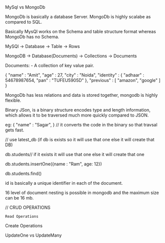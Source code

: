 
MySql vs MongoDb


MongoDb is basically a database Server.
MongoDb is highly scalabe as compared to SQL.

Basically MysQl  works on the Schema and table structure format whereas MongoDb has no Schema.

MySQl ->   Database -> Table ->  Rows

MongoDB -> Database(Documents) -> Collections -> Documents

Documents: - A collection of key value pair.
<!-- {
    "name" : "Amit",
    "age" : 27,
    "city" : "Noida",
    "identity" : {
        "adhaar" : 54678987654,
        "pan" : "TUFEU5905D"
    }
} -->

{
    "name" : "Amit",
    "age" : 27,
    "city" : "Noida",
    "identity" : {
        "adhaar" : 54678987654,
        "pan" : "TUFEU5905D"
    },
    "previous" : [
        "amazon", 
        "google"
    ]
}

MongoDb has less relations and data is stored together, mongodb is highly flexible.



<!--  What is BSON ? -->

Binary JSon, is a binary structure encodes type and length information, which allows it to be traversed much more quickly compared to JSON.

eg: {
        "name" : "Sagar",
    }
// it converts the code in the binary so that travsal gets fast.
<!-- How to create DB in mongoose ? -->

//  use latest_db  (if db is exists so it will use that one else it will create that DB)

<!-- How to create collections in DB ? -->

db.students// if it exists it will use that one else it will create that one 

<!-- How to create a Collections in DB ?  -->
db.students.insertOne({name : "Ram", age: 12}) 
<!-- 

 -->
<!-- Find all the documents inside the collections  ?  -->
db.students.find()

<!-- 
    [
  { _id: ObjectId('6646cf7a827cfcee1c46b799'), name: 'Ram', age: 12 },
  { _id: ObjectId('6646cfaa827cfcee1c46b79a'), name: 'Shyam', age: 21 }
]
 -->
id is basically a unique identifier in each of the document.

<!-- Embedded documents in MongoDB -->

<!-- db.students.updateOne({name: "Ram"}, {$set:{idCards:{hasPanCard: false, hasAdhaarCard: true} } })

Above query is to convert nested object into a single object key value pairs
 -->

16 level of document nesting is possible in mongodb and the maximum size can be 16 mb.


// CRUD OPERATIONS 
<!-- Create, Read, Update, Delete     -->


<!-- Read Operations -->
    Read Operations 
<!--  Find vs FindOne   -->

<!-- 
Find always returns the cursor whereas findone always returns the null value 
-->

<!-- Find the students whose age is less than 21 -->

<!-- 
    db.students.find({age: {$lt:12}})

    $lt is basically a reserved keyword in mongodb which means less than 
    $gte greater than
    
 -->

<!-- Find the students whose age is greater than  12 years and less than 34 year

    db.students.find({age : {$gte : 12, $lt: 34}})
 -->



<!-- Methods of Create -->

Create Operations 

<!-- Insert vs InsertOne vs InsertMany -->

<!-- Insert has now become deprecated -->

<!-- InsertOne to insert a single documentsX -->
<!-- InsertMany to insert multiple documents -->



<!-- Update in MongoDB -->

UpdateOne vs UpdateMany

<!-- db.students.updateOne({name: "Sagar"},{$set:{age: 15}}) -->

<!-- db.students.updateMany({age:{$gte:14}}, {$set:{Iseligible:true}}) -->


<!-- Delete in MongoDb -->

<!-- DeleteOne vs DeleteMany in  MongoDB

db.students.DeleteMany({age:13});
db.students.DeleteMany({name: "Sumit"});
db.students.DeleteMany({});  // will delete all records of the dbs -->


<!-- Embedded documents in MongoDBs -->

<!-- Nested Documents and Max size of a documents

    Level of nesting is possible and the size limit is 16 mb


 -->

<!-- Projections in MongoDB
    Select Column Query in MongoDB
     db.students.find({},{name:1, _id: 0})
[
  { name: 'John Doe' },
  { name: 'Jane Smith' },
  { name: 'Robert Brown' },
  { name: 'Emily Davis' },
  { name: 'Michael Johnson' },
  { name: 'Sarah Wilson' },
  { name: 'David Lee' },
  { name: 'Laura Martinez' },
  { name: 'James Anderson' },
  { name: 'Sophia Hernandez' }
]
     -->


<!-- IS mongodb really Schemaless ?

    Actually mongodb is schemaless, but on the application level we define the schema of the models, if we do not do so, it will become more complicated to manipulate the data.
 -->


 <!-- Datatypes in MongoDb
      
      Text,
      Boolean,
      Number ------
                   Integeer
                   NumberLong
                   NumberDecimal
      ObjectID,
      ISODATE,
      Timestamp,
      Emd.Document
 
 
  -->

<!-- Delete Database In MongoDB

    Dropping of the Database
    db.dropDatabase();

    db.products.drop()  // specifically dropping only a single collections 
    

 -->